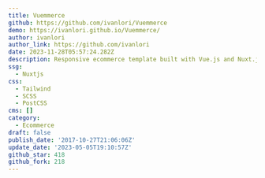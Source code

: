 ```yaml
---
title: Vuemmerce
github: https://github.com/ivanlori/Vuemmerce
demo: https://ivanlori.github.io/Vuemmerce/
author: ivanlori
author_link: https://github.com/ivanlori
date: 2023-11-28T05:57:24.282Z
description: Responsive ecommerce template built with Vue.js and Nuxt.js
ssg:
  - Nuxtjs
css:
  - Tailwind
  - SCSS
  - PostCSS
cms: []
category:
  - Ecommerce
draft: false
publish_date: '2017-10-27T21:06:06Z'
update_date: '2023-05-05T19:10:57Z'
github_star: 418
github_fork: 218
---
```


